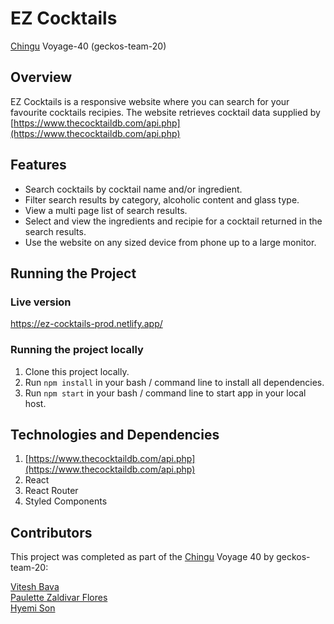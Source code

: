 # EZ Cocktails

[Chingu](https://www.chingu.io/) Voyage-40 (geckos-team-20)

## Overview

EZ Cocktails is a responsive website where you can search for your favourite cocktails recipies. The website retrieves cocktail data supplied by [https://www.thecocktaildb.com/api.php](https://www.thecocktaildb.com/api.php)

## Features

- Search cocktails by cocktail name and/or ingredient.
- Filter search results by category, alcoholic content and glass type.
- View a multi page list of search results.
- Select and view the ingredients and recipie for a cocktail returned in the search results.
- Use the website on any sized device from phone up to a large monitor.

## Running the Project

### Live version

https://ez-cocktails-prod.netlify.app/

### Running the project locally

1. Clone this project locally.
2. Run `npm install` in your bash / command line to install all dependencies.
3. Run `npm start` in your bash / command line to start app in your local host.

## Technologies and Dependencies

1. [https://www.thecocktaildb.com/api.php](https://www.thecocktaildb.com/api.php)
2. React
3. React Router
4. Styled Components

## Contributors

This project was completed as part of the [Chingu](https://www.chingu.io/) Voyage 40 by geckos-team-20:

[Vitesh Bava](https://www.linkedin.com/in/viteshbava/)  
[Paulette Zaldivar Flores](https://github.com/paulette-zaldivar-flores)  
[Hyemi Son](https://github.com/hmshp)
